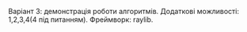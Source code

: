 Варіант 3: демонстрація роботи алгоритмів. Додаткові можливості: 1,2,3,4(4 під питанням). Фреймворк: raylib.
